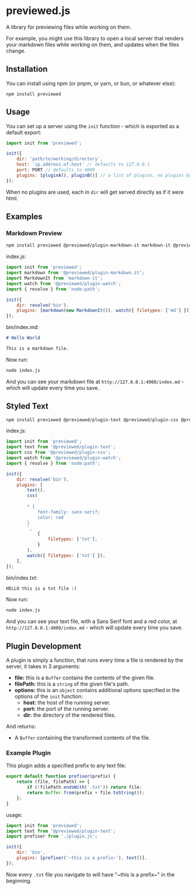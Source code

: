 # previewed.js

A library for previewing files while working on them.

For example, you might use this library to open a local server that renders your markdown files while working on them, and updates when the files change.

## Installation

You can install using npm (or pnpm, or yarn, or bun, or whatever else):

```
npm install previewed
```

## Usage

You can set up a server using the `init` function - which is exported as a default export:

```js
import init from 'previewed';

init({
    dir: 'path/to/working/directory',
    host: 'ip.address.of.host' // defaults to 127.0.0.1
    port: PORT // defaults to 4000
    plugins: [pluginA(), pluginB()] // a list of plugins, no plugins by default
});
```

When no plugins are used, each in `dir` will get served directly as if it were html.

## Examples

### Markdown Preview

```bash
npm install previewed @previewed/plugin-markdown-it markdown-it @previewed/plugin-watch
```

index.js:

```js
import init from 'previewed';
import markdown from '@previewed/plugin-markdown.it';
import MarkdownIt from 'markdown-it';
import watch from '@previewed/plugin-watch';
import { resolve } from 'node:path';

init({
    dir: resolve('bin'),
    plugins: [markdown(new MarkdownIt()), watch({ filetypes: ['md'] })],
});
```

bin/index.md:

```md
# Hello World

This is a markdown file.
```

Now run:

```bash
node index.js
```

And you can see your markdown file at `http://127.0.0.1:4000/index.md` - which will update every time you save.

## Styled Text

```bash
npm install previewed @previewed/plugin-text @previewed/plugin-css @previewed/plugin-watch
```

index.js:

```js
import init from 'previewed';
import text from '@previewed/plugin-text';
import css from '@previewed/plugin-css';
import watch from '@previewed/plugin-watch';
import { resolve } from 'node:path';

init({
    dir: resolve('bin'),
    plugins: [
        text(),
        css(
            `
        * {
            font-family: sans-serif;
            color: red
        }
        `,
            {
                filetypes: ['txt'],
            }
        ),
        watch({ filetypes: ['txt'] }),
    ],
});
```

bin/index.txt:

```txt
HELLO this is a txt file :)
```

Now run:

```bash
node index.js
```

And you can see your text file, with a Sans Serif font and a red color, at `http://127.0.0.1:4000/index.md` - which will update every time you save.

## Plugin Development

A plugin is simply a function, that runs every time a file is rendered by the server, it takes in 3 arguments:

-   **file:** this is a `Buffer` contains the contents of the given file.
-   **filePath:** this is a `string` of the given file's path.
-   **options:** this is an `object` contains additional options specified in the options of the `init` function:
    -   **host:** the host of the running server.
    -   **port:** the port of the running server.
    -   **dir:** the directory of the rendered files.

And returns:

-   A `Buffer` containing the transformed contents of the file.

### Example Plugin

This plugin adds a specified prefix to any text file:

```js
export default function prefixer(prefix) {
    return (file, filePath) => {
        if (!filePath.endsWith('.txt')) return file;
        return Buffer.from(prefix + file.toString());
    };
}
```

usage:

```js
import init from 'previewed';
import text from '@previewed/plugin-text';
import prefixer from './plugin.js';

init({
    dir: 'bin',
    plugins: [prefixer('~this is a prefix~'), text()],
});
```

Now every `.txt` file you navigate to will have "~this is a prefix~" in the beginning.
